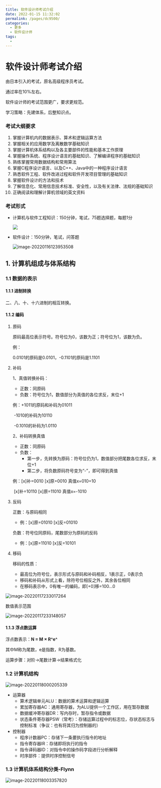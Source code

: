 ```yaml
---
title: 软件设计师考试介绍
date: 2022-01-15 11:32:02
permalink: /pages/dc9500/
categories:
  - 更多
  - 软件设计师
tags:
  - 
---
```

# 软件设计师考试介绍

由日本引入的考试，原名高级程序员考试。

通过率在10%左右。

软件设计师的考试范围更广，要求更规范。

学习策略：先建体系，后整知识点。

### 考试大纲要求

1. 掌握计算机内的数据表示、算术和逻辑运算方法
2. 掌握相关的应用数学及离散数学基础知识
3. 掌握计算机体系结构以及各主要部件的性能和基本工作原理
4. 掌握操作系统、程序设计语言的基础知识、了解编译程序的基础知识
5. 熟练掌握常用数据结构和常用算法
6. 掌握C程序设计语言、以及C++、Java中的一种程序设计语言
7. 熟悉软件工程、软件改进过程和软件开发项目管理的基础知识
8. 掌握软件设计的方法和技术
9. 了解信息化、常用信息技术标准、安全性，以及有关法律、法规的基础知识
10. 正确阅读和理解计算机领域的英文资料

### 考试形式

- 计算机与软件工程知识：150分钟，笔试，75题选择题，每题1分

  ![](https://cdn.jsdelivr.net/gh/Master-Frank/Image-hosting/img/202201161237420.png)

- 软件设计：150分钟，笔试，问答题
  
  ![image-20220116123953508](https://cdn.jsdelivr.net/gh/Master-Frank/Image-hosting/img/202201161239614.png)

## 1. 计算机组成与体系结构

### 1.1 数据的表示

#### 1.1.1 进制转换

二、八、十、十六进制的相互转换。

#### 1.1.2 编码

1. 原码

   原码最高位表示符号。符号位为0，该数为正；符号位为1，该数为负。

   例：

   0.0101的原码是0.0101，-0.1101的原码是1.1101

2. 补码

   1、真值转换补码：

   - 正数：同原码
   - 负数：符号位为1，数值部分为真值的各位求反，末位+1

   例：+1011的原码和补码为01011

   ​        -1010的补码为10110

   ​        -0.1010的补码为1.0110

   2、补码转换真值

   - 正数：同原码
   - 负数：
     - 第一步，先转换为原码：符号位仍为1，数值部分把尾数各位求反，末位+1
     - 第二步，将负数原码符号变为“-”，即可得到真值

   例：[x]补=0010   [x]原=0010   真值x=010=10

   ​        [x]补=10110    [x]原=11010   真值x=-1010

3. 反码

   正数：与原码相同

   - 例：[x]原=01010  [x]反=01010

   负数：符号位同原码，尾数部分为原码的反码

   - 例：[x]原=11010  [x]反=10101

4. 移码

   移码的性质：

   - 最高位为符号位，表示形式与原码和补码相反，1表示正，0表示负
   - 移码和补码从形式上看，除符号位相反之外，其余各位相同
   - 在移码表示中，0有唯一的编码，即[+0]移=100…0

![image-20220117233017264](https://cdn.jsdelivr.net/gh/Master-Frank/Image-hosting/img/202201172330472.png)

数值表示范围

![image-20220117233148057](https://cdn.jsdelivr.net/gh/Master-Frank/Image-hosting/img/202201172331169.png)

#### 1.1.3 浮点数运算

浮点数表示：**N = M × R^e^** 

其中M称为尾数，e是指数，R为基数。

运算步骤：对阶->尾数计算->结果格式化

### 1.2 计算机结构

![image-20220118000205339](https://cdn.jsdelivr.net/gh/Master-Frank/Image-hosting/img/202201180002422.png)

- 运算器
  - 算术逻辑单元ALU：数据的算术运算和逻辑运算
  - 累加寄存器AC：通用寄存器，为ALU提供一个工作区，用在暂存数据
  - 数据缓冲寄存器DR：写内存时，暂存指令或数据
  - 状态条件寄存器PSW（常考）：存储运算过程中的标志位，存状态标志与控制标准（争议：也有将其归为控制器的）
- 控制器
  - 程序计数器PC：存储下一条要执行指令的地址
  - 指令寄存器IR：存储即将执行的指令
  - 指令译码器ID：对指令中的操作码字段进行分析解释
  - 时序部件：提供时序控制信号

### 1.3 计算机体系结构分类-Flynn

![image-20220118003357820](https://cdn.jsdelivr.net/gh/Master-Frank/Image-hosting/img/202201180033893.png)


